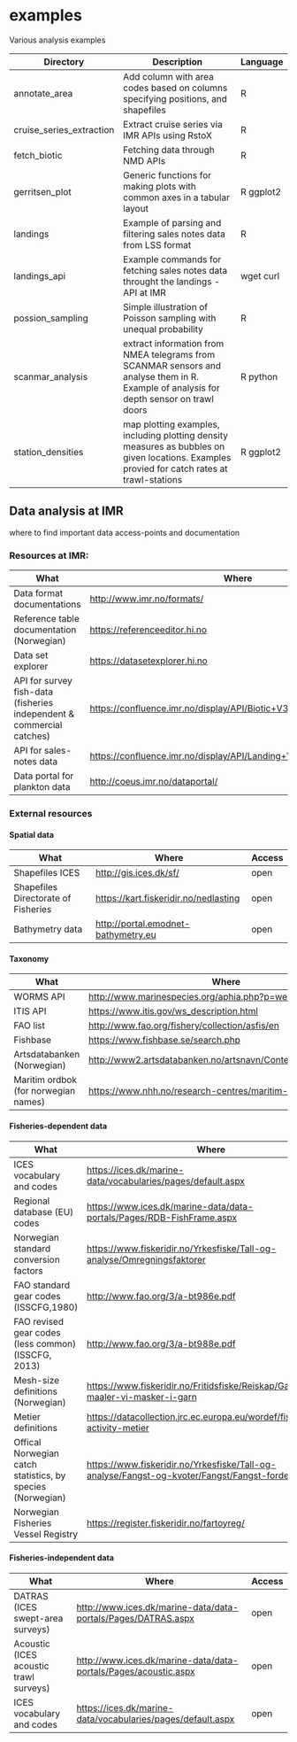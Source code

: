 # examples
Various analysis examples

Directory | Description | Language
------------ | ------------- | ---
annotate_area | Add column with area codes based on columns specifying positions, and shapefiles | R
cruise_series_extraction | Extract cruise series via IMR APIs using RstoX | R
fetch_biotic | Fetching data through NMD APIs | R
gerritsen_plot | Generic functions for making plots with common axes in a tabular layout | R ggplot2
landings | Example of parsing and filtering sales notes data from LSS format | R
landings_api | Example commands for fetching sales notes data throught the landings - API at IMR | wget curl
possion_sampling | Simple illustration of Poisson sampling with unequal probability | R
scanmar_analysis | extract information from NMEA telegrams from SCANMAR sensors and analyse them in R. Example of analysis for depth sensor on trawl doors | R python
station_densities | map plotting examples, including plotting density measures as bubbles on given locations. Examples provied for catch rates at trawl-stations | R ggplot2

## Data analysis at IMR
where to find important data access-points and documentation

### Resources at IMR:

What | Where | Access
---- | ----- | ------
Data format documentations | http://www.imr.no/formats/ | open
Reference table documentation (Norwegian) | https://referenceeditor.hi.no | IMR network
Data set explorer | https://datasetexplorer.hi.no | IMR network
API for survey fish-data (fisheries independent & commercial catches) | https://confluence.imr.no/display/API/Biotic+V3+API+documentation | IMR network
API for sales-notes data | https://confluence.imr.no/display/API/Landing+V2+API+documentation | IMR network
Data portal for plankton data | http://coeus.imr.no/dataportal/ | IMR network

### External resources

#### Spatial data
What | Where | Access
---- | ----- | ------
Shapefiles ICES | http://gis.ices.dk/sf/ | open
Shapefiles Directorate of Fisheries | https://kart.fiskeridir.no/nedlasting | open
Bathymetry data | http://portal.emodnet-bathymetry.eu | open

#### Taxonomy
What | Where | Access
---- | ----- | ------
WORMS API | http://www.marinespecies.org/aphia.php?p=webservice | open
ITIS API | https://www.itis.gov/ws_description.html | open
FAO list | http://www.fao.org/fishery/collection/asfis/en | open
Fishbase | https://www.fishbase.se/search.php | open
Artsdatabanken (Norwegian) | http://www2.artsdatabanken.no/artsnavn/Contentpages/Sok.aspx | open
Maritim ordbok (for norwegian names) | https://www.nhh.no/research-centres/maritim-ordbok/ | open

#### Fisheries-dependent data
What | Where | Access
---- | ----- | ------
ICES vocabulary and codes | https://ices.dk/marine-data/vocabularies/pages/default.aspx | open
Regional database (EU) codes | https://www.ices.dk/marine-data/data-portals/Pages/RDB-FishFrame.aspx | open
Norwegian standard conversion factors | https://www.fiskeridir.no/Yrkesfiske/Tall-og-analyse/Omregningsfaktorer | open
FAO standard gear codes (ISSCFG,1980) | http://www.fao.org/3/a-bt986e.pdf | open
FAO revised gear codes (less common) (ISSCFG, 2013) | http://www.fao.org/3/a-bt988e.pdf | open
Mesh-size definitions (Norwegian) | https://www.fiskeridir.no/Fritidsfiske/Reiskap/Garn/Korleis-maaler-vi-masker-i-garn | open
Metier definitions | https://datacollection.jrc.ec.europa.eu/wordef/fishing-activity-metier | open
Offical Norwegian catch statistics, by species (Norwegian) | https://www.fiskeridir.no/Yrkesfiske/Tall-og-analyse/Fangst-og-kvoter/Fangst/Fangst-fordelt-paa-art | open
Norwegian Fisheries Vessel Registry | https://register.fiskeridir.no/fartoyreg/ | open

#### Fisheries-independent data
What | Where | Access
---- | ----- | ------
DATRAS (ICES swept-area surveys) | http://www.ices.dk/marine-data/data-portals/Pages/DATRAS.aspx | open
Acoustic (ICES acoustic trawl surveys) | http://www.ices.dk/marine-data/data-portals/Pages/acoustic.aspx | open
ICES vocabulary and codes | https://ices.dk/marine-data/vocabularies/pages/default.aspx | open
